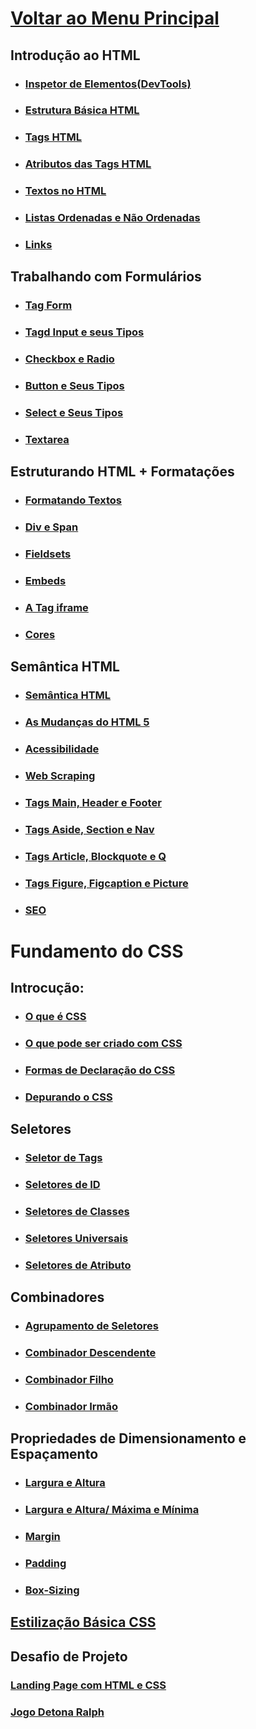 # [Voltar ao Menu Principal](../README.md)

## Introdução ao HTML

- ### [Inspetor de Elementos(DevTools)](Introducao-HTML/devtools.md)

- ### [Estrutura Básica HTML](Introducao-HTML/estrutura-basica.md)

- ### [Tags HTML](Introducao-HTML/tags-HTML.md)

- ### [Atributos das Tags HTML](Introducao-HTML/atributos-tags.md)

- ### [Textos no HTML](Introducao-HTML/textos.md)

- ### [Listas Ordenadas e Não Ordenadas](Introducao-HTML/listas.md)

- ### [Links](Introducao-HTML/links.md)

## Trabalhando com Formulários

- ### [Tag Form](Formularios/tags-form.md)

- ### [Tagd Input e seus Tipos](Formularios/input.md)

- ### [Checkbox e Radio](Formularios/checkbox-radio.md)

- ### [Button e Seus Tipos](Formularios/button.md)

- ### [Select e Seus Tipos](Formularios/select.md)

- ### [Textarea](Formularios/textarea.md)

## Estruturando HTML + Formatações 

- ### [Formatando Textos](Estrururando-HTML/formatando-textos.md)

- ### [Div e Span](Estrururando-HTML/div-span.md)

- ### [Fieldsets](Estrururando-HTML/fieldsets.md)

- ### [Embeds](Estrururando-HTML/embeds.md)

- ### [A Tag iframe](Estrururando-HTML/iframe.md)

- ### [Cores](Estrururando-HTML/cores.md)

## Semântica HTML

- ### [Semântica HTML](Semantica-HTML/semantica-HTML.md)

- ### [As Mudanças do HTML 5](Semantica-HTML/mudancas-HTML5.md)

- ### [Acessibilidade](Semantica-HTML/acessibilidade.md)

- ### [Web Scraping](Semantica-HTML/web-scraping.md)

- ### [Tags Main, Header e Footer](Semantica-HTML/tags-main-header-footer.md)

- ### [Tags Aside, Section e Nav](Semantica-HTML/aside-section-nav.md)

- ### [Tags Article, Blockquote e Q](Semantica-HTML/article-blockquote-Q.md)

- ### [Tags Figure, Figcaption e Picture](Semantica-HTML/figure-figcaption-picturem.md)

- ### [SEO](Semantica-HTML/SEO.md)

# Fundamento do CSS

## Introcução:

- ### [O que é CSS](Fundamentos-CSS/definicao-CSS.md)

- ### [O que pode ser criado com CSS](Fundamentos-CSS/como-funciona.md)

- ### [Formas de Declaração do CSS](Fundamentos-CSS/formas-declaracao.md)

- ### [Depurando o CSS](Fundamentos-CSS/depuracao-CSS.md)

## Seletores

- ### [Seletor de Tags](Fundamentos-CSS/Seletores/seletor-tag.md)

- ### [Seletores de ID](Fundamentos-CSS/Seletores/seletores-id.md)

- ### [Seletores de Classes](Fundamentos-CSS/Seletores/seletores-classes.md)

- ### [Seletores Universais](Fundamentos-CSS/Seletores/seletores-universais.md)

- ### [Seletores de Atributo](Fundamentos-CSS/Seletores/seletores-atributo.md)

## Combinadores

- ### [Agrupamento de Seletores](Fundamentos-CSS/Combinadores/agrupamento-seletores.md)

- ### [Combinador Descendente](Fundamentos-CSS/Combinadores/combinador-descendente.md)


- ### [Combinador Filho](Fundamentos-CSS/Combinadores/combinador-filho.md)

- ### [Combinador Irmão](Fundamentos-CSS/Combinadores/combinador-irmao.md)

## Propriedades de Dimensionamento e Espaçamento

- ### [Largura e Altura](Fundamentos-CSS/Dimensionamento-Espacamento/largura-altura.md)

- ### [Largura e Altura/ Máxima e Mínima](Fundamentos-CSS/Dimensionamento-Espacamento/largura-altura_max_min.md)

- ### [Margin](Fundamentos-CSS/Dimensionamento-Espacamento/margin.md)

- ### [Padding](Fundamentos-CSS/Dimensionamento-Espacamento/padding.md)

- ### [Box-Sizing](Fundamentos-CSS/Dimensionamento-Espacamento/box-sizing.md)

## [Estilização Básica CSS](Fundamentos-CSS/menu_estilizacao.md)

## Desafio de Projeto

### [Landing Page com HTML e CSS](Desafio-Projeto_Landing-Page/README.md)

### [Jogo Detona Ralph](Desafio-Projeto_Detona-Ralph/README.md)